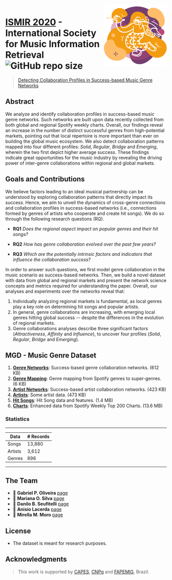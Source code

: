 <img src="icon.png" align="right" />

[ISMIR2020]: https://ismir.github.io/ISMIR2020/
[MGD]: https://opgabriel.github.io/ISMIR2020/

# [ISMIR 2020][ISMIR2020] - International Society for Music Information Retrieval ![GitHub repo size](https://img.shields.io/github/repo-size/opgabriel/ISMIR2020)


> [Detecting Collaboration Profiles in Success-based Music Genre Networks][MGD]

## Abstract

We analyze and identify collaboration profiles in success-based music genre networks. Such networks are built upon data recently collected from both global and regional Spotify weekly charts.  Overall, our findings reveal an increase in the number of distinct successful genres from high-potential markets, pointing out that local repertoire is more important than ever on building the global music ecosystem. We also detect collaboration patterns mapped into four different profiles: _Solid_, _Regular_, _Bridge_ and _Emerging_, wherein the two first depict higher average success. These findings indicate  great opportunities for the music industry by revealing the driving power of inter-genre collaborations within regional and global markets.

## Goals and Contributions

We believe factors leading to an ideal musical partnership can be understood by exploring collaboration patterns that directly impact its success. Hence, we aim to unveil the dynamics of cross-genre connections and collaboration profiles in success-based networks (i.e., connections formed by genres of artists who cooperate and create hit songs). We do so through the following research questions (RQ).

* __RQ1__ _Does the regional aspect impact on popular genres and their hit songs?_

* __RQ2__ _How has genre collaboration evolved over the past few years?_

* __RQ3__ _Which are the potentially intrinsic factors and indicators that influence the collaboration success?_

In order to answer such questions, we first model genre collaboration in the music scenario as success-based networks. Then, we build a novel dataset with data from global and regional markets and present the network science concepts and metrics required for understanding the paper. Overall, our analyses and experiments over the networks reveal that:

1. Individually analyzing regional markets is fundamental, as local genres play a key role on determining hit songs and popular artists. 
2. In general, genre collaborations are increasing, with emerging local genres hitting global success -- despite the differences in the evolution of regional markets.
3. Genre collaborations analyses describe three significant factors (_Attractiveness_, _Affinity_ and _Influence_), to uncover four profiles (_Solid_, _Regular_, _Bridge_ and _Emerging_).

## MGD - Music Genre Dataset

1. **[Genre Networks]**: Success-based genre collaboration networks. (612 KB) 
2. **[Genre Mapping]**: Genre mapping from Spotify genres to super-genres. (6 KB) 
3. **[Artist Networks]**: Success-based artist collaboration networks. (423 KB)
4. **[Artists]**: Some artist data. (473 KB)
5. **[Hit Songs]**: Hit Song data and features. (1.4 MB)
6. **[Charts]**: Enhanced data from Spotify Weekly Top 200 Charts. (13.6 MB) 

[Genre Networks]: https://github.com/opgabriel/ISMIR2020/raw/master/docs/download/genre_networks.zip
[Genre Mapping]: https://github.com/opgabriel/ISMIR2020/raw/master/docs/download/genre_mapping.zip
[Artist Networks]: https://github.com/opgabriel/ISMIR2020/raw/master/docs/download/artist_networks.zip
[Artists]: https://github.com/opgabriel/ISMIR2020/raw/master/docs/download/artist_data.zip
[Hit Songs]: https://github.com/opgabriel/ISMIR2020/raw/master/docs/download/hit_songs.zip
[Charts]: https://github.com/opgabriel/ISMIR2020/raw/master/docs/download/charts.zip

### Statistics

---
**Data** | **# Records**
--- | ---
Songs | 13,880
Artists | 3,612
Genres | 896
---

## The Team

* :man: **Gabriel P. Oliveira** [page][page1]
* :woman: **Mariana O. Silva** [page][page2]
* :man: **Danilo B. Seufitelli** [page][page3]
* :man: **Anisio Lacerda** [page][page4]
* :woman: **Mirella M. Moro** [page][page5]

[page1]: http://homepages.dcc.ufmg.br/~gabrielpoliveira/
[page2]: http://homepages.dcc.ufmg.br/~mariana.santos/
[page3]: http://homepages.dcc.ufmg.br/~daniloboechat/
[page4]: http://homepages.dcc.ufmg.br/~anisio/
[page5]: http://homepages.dcc.ufmg.br/~mirella/

<!-- ## Source (citation)

  ```
  @inproceedings{ismir/OliveiraSSLM20,
    title = {Detecting Collaboration Profiles in Success-based Music Genre Networks},
    author = {Gabriel P. Oliveira and 
              Mariana O. Silva and 
              Danilo B. Seufitelli and 
              Anisio Lacerda and
              Mirella M. Moro},
    booktitle = {21th International Society for Music Information Retrieval Conference}
    pages = {726--732},
    year = {2020}
  }
  ``` -->

## License

* The dataset is meant for research purposes.

## Acknowledgments

> This work is supported by [CAPES], [CNPq] and [FAPEMIG], Brazil.

[CNPq]: http://www.cnpq.br/
[CAPES]: https://www.capes.gov.br/
[FAPEMIG]: https://fapemig.br/
